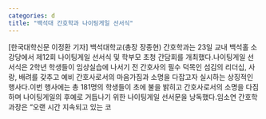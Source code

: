 ```yaml
---
categories: d
title: "백석대 간호학과 나이팅게일 선서식"
---
```

[한국대학신문 이정환 기자] 백석대학교(총장 장종현) 간호학과는 23일 교내 백석홀 소강당에서 제12회 나이팅게일 선서식 및 학부모 초청 간담회를 개최했다.나이팅게일 선서식은 2학년 학생들이 임상실습에 나서기 전 간호사의 필수 덕목인 섬김의 리더십, 사랑, 배려를 갖추고 예비 간호사로서의 마음가짐과 소명을 다잡고자 실시하는 상징적인 행사다.이번 행사에는 총 181명의 학생들이 초에 불을 밝히고 간호사로서의 소명을 다짐하며 나이팅게일의 후예로 거듭나기 위한 나이팅게일 선서문을 낭독했다.임소연 간호학과장은 “오랜 시간 지속되고 있는 코